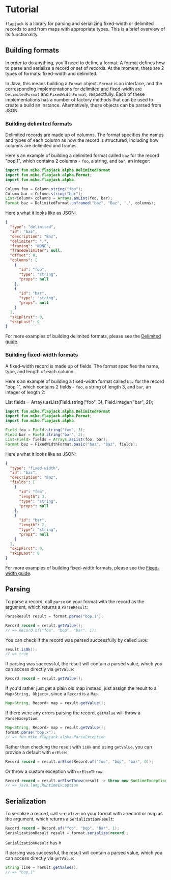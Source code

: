 # Tutorial

`flapjack` is a library for parsing and serializing fixed-width or delimited records to and from maps with appropriate types. This is a brief overview of its functionality.

## Building formats

In order to do anything, you'll need to define a format. A format defines how to parse and serialize a record or set of records. At the moment, there are 2 types of formats: fixed-width and delimited.

In Java, this means building a `Format` object. `Format` is an interface, and the corresponding implementations for delimited and fixed-width are `DelimitedFormat` and `FixedWidthFormat`, respectfully. Each of these implementations has a number of factory methods that can be used to create a build an instance. Alternatively, these objects can be parsed from JSON.

### Building delimited formats

Delimited records are made up of columns. The format specifies the names and types of each column as how the record is structured, including how columns are delimited and frames.

Here's an example of building a delimited format called `baz` for the record "bop,1", which contains 2 columns - `foo`, a string, and `bar`, an integer:

```java
import fun.mike.flapjack.alpha.DelimitedFormat
import fun.mike.flapjack.alpha.Format;
import fun.mike.flapjack.alpha.

Column foo = Column.string("foo");
Column bar = Column.string("bar");
List<Column> columns = Arrays.asList(foo, bar);
Format baz = DelimitedFormat.unframed("baz", "Baz", ',', columns);
```

Here's what it looks like as JSON:

```json
{
  "type": "delimited",
  "id": "baz",
  "description": "Baz",
  "delimiter": ",",
  "framing": "NONE",
  "frameDelimiter": null,
  "offset": 0,
  "columns": [
    {
      "id": "foo",
      "type": "string",
      "props": null
    },
    {
      "id": "bar",
      "type": "string",
      "props": null
    }
  ],
  "skipFirst": 0,
  "skipLast": 0
}
```

For more examples of building delimited formats, please see the [Delimited guide](delimited.md).

### Building fixed-width formats

A fixed-width record is made up of fields. The format specifies the name, type, and length of each column.

Here's an example of building a fixed-width format called `baz` for the record "bop 1", which contains 2 fields - `foo`, a string of length 3, and `bar`, an integer of length 2:

List<Field> fields = Arrays.asList(Field.string("foo", 3),
                                   Field.integer("bar", 2));

```java
import fun.mike.flapjack.alpha.DelimitedFormat
import fun.mike.flapjack.alpha.Format;
import fun.mike.flapjack.alpha.

Field foo = Field.string("foo", 3);
Field bar = Field.string("bar", 2);
List<Field> fields = Arrays.asList(foo, bar);
Format baz = FixedWidthFormat.basic("baz", "Baz", fields);
```

Here's what it looks like as JSON:

```json
{
  "type": "fixed-width",
  "id": "baz",
  "description": "Baz",
  "fields": [
    {
      "id": "foo",
      "length": 3,
      "type": "string",
      "props": null
    },
    {
      "id": "bar",
      "length": 2,
      "type": "string",
      "props": null
    }
  ],
  "skipFirst": 0,
  "skipLast": 0
}
```

For more examples of building fixed-width formats, please see the [Fixed-width guide](fixed-width.md).

## Parsing

To parse a record, call `parse` on your format with the record as the argument, which returns a `ParseResult`:

```java
ParseResult result = format.parse("bop,1");

Record record = result.getValue();
// => Record.of("foo", "bop", "bar", 1);
```

You can check if the record was parsed successfully by called `isOk`:

```java
result.isOk();
// => true
```

If parsing was successful, the result will contain a parsed value, which you can access directly via `getValue`:

```java
Record record = result.getValue();
```

If you'd rather just get a plain old map instead, just assign the result to a `Map<String, Object>`, since a `Record` is a `Map`.

```java
Map<String, Record> map = result.getValue();
```

If there were any errors parsing the record, `getValue` will throw a `ParseException`:

```java
Map<String, Record> map = result.getValue();
format.parse("bop,x");
// => fun.mike.flapjack.alpha.ParseException
```

Rather than checking the result with `isOk` and using `getValue`, you can provide a default with `orElse`:

```java
Record record = result.orElse(Record.of("foo", "bop", "bar", 0));
```

Or throw a custom exception with `orElseThrow`:

```java
Record record = result.orElseThrow(result -> throw new RuntimeException("Failed to parse record: " + result.explain()));
// => java.lang.RuntimeException
```

## Serialization

To serialize a record, call `serialize` on your format with a record or map  as the argument, which returns a `SerializationResult`:

```java
Record record = Record.of("foo", "bop", "bar", 1);
SerializationResult result = format.serialize(record);
```

`SerializationResult` has h

If parsing was successful, the result will contain a parsed value, which you can access directly via `getValue`:

```java
String line = result.getValue();
// => "bop,1"
```
